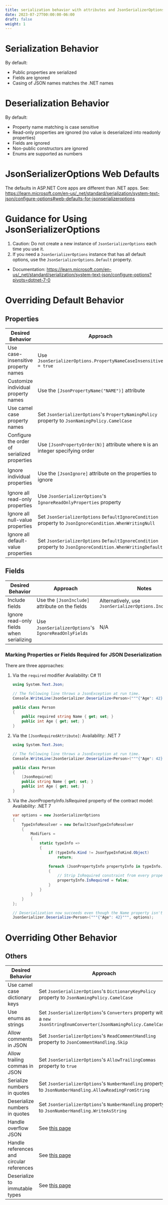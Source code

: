```yaml
---
title: serialization behavior with attributes and JsonSerializerOptions
date: 2023-07-27T00:00:00-06:00
draft: false
weight: 1
---
```


# Serialization Behavior
By default:
- Public properties are serialized
- Fields are ignored
- Casing of JSON names matches the .NET names

# Deserialization Behavior
By default:
- Property name matching is case sensitive
- Read-only properties are ignored (no value is deserialized into readonly properties)
- Fields are ignored
- Non-public constructors are ignored
- Enums are supported as numbers

# JsonSerializerOptions Web Defaults
The defaults in ASP.NET Core apps are different than .NET apps.  See: https://learn.microsoft.com/en-us/_net/standard/serialization/system-text-json/configure-options#web-defaults-for-jsonserializeroptions

# Guidance for Using JsonSerializerOptions
1. <o>Caution:</o> Do not create a new instance of `JsonSerializerOptions` each time you use it.
2. If you need a `JsonSerializerOptions` instance that has all default options, use the `JsonSerializerOptions.Default` property.
- Documentation: https://learn.microsoft.com/en-us/_net/standard/serialization/system-text-json/configure-options?pivots=dotnet-7-0

# Overriding Default Behavior
## Properties
| Desired Behavior                             | Approach                                                                                                  | Notes                                                                                                          |
| -------------------------------------------- | --------------------------------------------------------------------------------------------------------- | -------------------------------------------------------------------------------------------------------------- |
| Use case-insensitive property names          | Use `JsonSerializerOptions.PropertyNameCaseInsensitive = true`                                            | N/A                                                                                                            |
| Customize individual property names          | Use the `[JsonPropertyName("NAME")]` attribute                                                            | N/A                                                                                                            |
| Use camel case property names                | Set `JsonSerializerOptions`'s `PropertyNamingPolicy` property to `JsonNamingPolicy.CamelCase`             | The `[JsonPropertyName]` attribute takes precedence and will override `JsonNamingPolicy`                       |
| Configure the order of serialized properties | Use `[JsonPropertyOrder(N)]` attribute where `N` is an integer specifying order                           | N/A                                                                                                            |
| Ignore individual properties                 | Use the `[JsonIgnore]` attribute on the properties to ignore                                              | This attribute has an optional `Condition` property: `[JsonIgnore(Condition = JsonIgnoreCondition.CONDITION)]` |
| Ignore all read-only properties              | Use `JsonSerializerOptions`'s `IgnoreReadOnlyProperties` property                                         | N/A                                                                                                            |
| Ignore all null-value properties             | Set `JsonSerializerOptions` `DefaultIgnoreCondition` property to `JsonIgnoreCondition.WhenWritingNull`    | N/A                                                                                                            |
| Ignore all default-value properties          | Set `JsonSerializerOptions` `DefaultIgnoreCondition` property to `JsonIgnoreCondition.WhenWritingDefault` | N/A                                                                                                            |

## Fields
| Desired Behavior                         | Approach                                             | Notes                                                    |
| ---------------------------------------- | ---------------------------------------------------- | -------------------------------------------------------- |
| Include fields                           | Use the `[JsonInclude]` attribute on the fields      | Alternatively, use `JsonSerializerOptions.IncludeFields` |
| Ignore read-only fields when serializing | Use `JsonSerializerOptions`'s `IgnoreReadOnlyFields` | N/A                                                      |

### Marking Properties or Fields Required for JSON Deserialization
There are three approaches:
1. Via the  `required` modifier
    <g>Availability: C# 11</g>
    ```cs
    using System.Text.Json;

    // The following line throws a JsonException at run time.
    Console.WriteLine(JsonSerializer.Deserialize<Person>("""{"Age": 42}"""));

    public class Person
    {
        public required string Name { get; set; }
        public int Age { get; set; }
    }
    ``````
2. Via the `[JsonRequiredAttribute]`:
    <g>Availability: .NET 7</g>
    ```cs
    using System.Text.Json;

    // The following line throws a JsonException at run time.
    Console.WriteLine(JsonSerializer.Deserialize<Person>("""{"Age": 42}"""));

    public class Person
    {
        [JsonRequired]
        public string Name { get; set; }
        public int Age { get; set; }
    }
    ```
3. Via the JsonPropertyInfo.IsRequired property of the contract model:
    <g>Availability: .NET 7</g>
    ```cs
    var options = new JsonSerializerOptions
    {
        TypeInfoResolver = new DefaultJsonTypeInfoResolver
        {
            Modifiers =
            {
                static typeInfo =>
                {
                    if (typeInfo.Kind != JsonTypeInfoKind.Object)
                        return;

                    foreach (JsonPropertyInfo propertyInfo in typeInfo.Properties)
                    {
                        // Strip IsRequired constraint from every property.
                        propertyInfo.IsRequired = false;
                    }
                }
            }
        }
    };
    
    // Deserialization now succeeds even though the Name property isn't in the JSON payload.
    JsonSerializer.Deserialize<Person>("""{"Age": 42}""", options);
    ```

# Overriding Other Behavior
## Others
| Desired Behavior                          | Approach                                                                                                                                                 | Notes                         |
| ----------------------------------------- | -------------------------------------------------------------------------------------------------------------------------------------------------------- | ----------------------------- |
| Use camel case dictionary keys            | Set `JsonSerializerOptions`'s `DictionaryKeyPolicy` property to `JsonNamingPolicy.CamelCase`                                                             | Applies to serialization only |
| Use enums as strings                      | Set `JsonSerializerOptions`'s `Converters` property with a `new JsonStringEnumConverter(JsonNamingPolicy.CamelCase)`                                     | N/A                           |
| Allow comments in JSON                    | Set `JsonSerializerOptions`'s `ReadCommentHandling` property to `JsonCommentHandling.Skip`                                                               | N/A                           |
| Allow trailing commas in JSON             | Set `JsonSerializerOptions`'s `AllowTrailingCommas` property to `true`                                                                                   | N/A                           |
| Serialize numbers in quotes               | Set `JsonSerializerOptions`'s `NumberHandling` property to `JsonNumberHandling.AllowReadingFromString`                                                   | N/A                           |
| Deserialize numbers in quotes             | Set `JsonSerializerOptions`'s `NumberHandling` property to `JsonNumberHandling.WriteAsString`                                                            | N/A                           |
| Handle overflow JSON                      | See [this page](https://learn.microsoft.com/en-us/_net/standard/serialization/system-text-json/handle-overflow?pivots=dotnet-7-0#handle-overflow-json) | N/A                           |
| Handle references and circular references | See [this page](https://learn.microsoft.com/en-us/_net/standard/serialization/system-text-json/preserve-references?pivots=dotnet-7-0)                  | N/A                           |
| Deserialize to immutable types            | See [this page](https://learn.microsoft.com/en-us/_net/standard/serialization/system-text-json/immutability?pivots=dotnet-7-0)                         | N/A                           |
